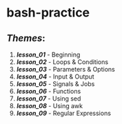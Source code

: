 # bash-practice
## *Themes*:
1. ***lesson_01*** - Beginning
2. ***lesson_02*** - Loops & Conditions
3. ***lesson_03*** - Parameters & Options
4. ***lesson_04*** - Input & Output
5. ***lesson_05*** - Signals & Jobs
6. ***lesson_06*** - Functions
7. ***lesson_07*** - Using sed
8. ***lesson_08*** - Using awk
9. ***lesson_09*** - Regular Expressions
